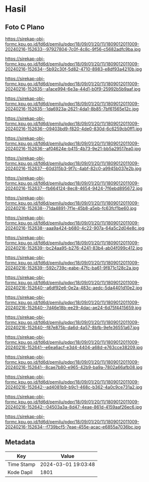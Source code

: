# Hasil

## Foto C Plano

https://sirekap-obj-formc.kpu.go.id/fd6d/pemilu/pdpr/18/09/01/20/11/1809012011009-20240216-152633--97927804-7c0f-4c8c-9f56-c5682adfc9ba.jpg

https://sirekap-obj-formc.kpu.go.id/fd6d/pemilu/pdpr/18/09/01/20/11/1809012011009-20240216-152634--5b92c30f-5d82-4710-8983-e8df93a4210b.jpg

https://sirekap-obj-formc.kpu.go.id/fd6d/pemilu/pdpr/18/09/01/20/11/1809012011009-20240216-152635--a1ace994-6e3a-44d1-b0f9-25992b5b9aaf.jpg

https://sirekap-obj-formc.kpu.go.id/fd6d/pemilu/pdpr/18/09/01/20/11/1809012011009-20240216-152635--1da6923a-2621-4da1-8b85-7bf61565e12c.jpg

https://sirekap-obj-formc.kpu.go.id/fd6d/pemilu/pdpr/18/09/01/20/11/1809012011009-20240216-152636--09403bd9-f820-4de0-830d-6c6259cb0ff1.jpg

https://sirekap-obj-formc.kpu.go.id/fd6d/pemilu/pdpr/18/09/01/20/11/1809012011009-20240216-152636--af04624e-b415-4b73-9e21-bb5a29517ea0.jpg

https://sirekap-obj-formc.kpu.go.id/fd6d/pemilu/pdpr/18/09/01/20/11/1809012011009-20240216-152637--60d315b3-9f7c-4abf-82c0-a9945b037e2b.jpg

https://sirekap-obj-formc.kpu.go.id/fd6d/pemilu/pdpr/18/09/01/20/11/1809012011009-20240216-152637--fb664124-8ec8-4654-9424-7f6ebd895672.jpg

https://sirekap-obj-formc.kpu.go.id/fd6d/pemilu/pdpr/18/09/01/20/11/1809012011009-20240216-152638--71da4891-7f1e-45b8-a5eb-fc63fcf1be60.jpg

https://sirekap-obj-formc.kpu.go.id/fd6d/pemilu/pdpr/18/09/01/20/11/1809012011009-20240216-152638--aaa9a424-b680-4c22-907a-64a5c2d04e8c.jpg

https://sirekap-obj-formc.kpu.go.id/fd6d/pemilu/pdpr/18/09/01/20/11/1809012011009-20240216-152639--bc24aa95-b276-4241-83b4-ab04f099c412.jpg

https://sirekap-obj-formc.kpu.go.id/fd6d/pemilu/pdpr/18/09/01/20/11/1809012011009-20240216-152639--592c739c-eabe-47fc-ba61-9f871c128c2a.jpg

https://sirekap-obj-formc.kpu.go.id/fd6d/pemilu/pdpr/18/09/01/20/11/1809012011009-20240216-152640--a6df92e6-0e2a-483c-aedc-5da4401d10e2.jpg

https://sirekap-obj-formc.kpu.go.id/fd6d/pemilu/pdpr/18/09/01/20/11/1809012011009-20240216-152640--7d46e18b-ee29-4dac-ae24-6d75f4415659.jpg

https://sirekap-obj-formc.kpu.go.id/fd6d/pemilu/pdpr/18/09/01/20/11/1809012011009-20240216-152640--f87e875b-da6d-4a57-8bfb-9efe36551a67.jpg

https://sirekap-obj-formc.kpu.go.id/fd6d/pemilu/pdpr/18/09/01/20/11/1809012011009-20240216-152641--e6ea6acf-e3d4-4404-a68d-e763cce38209.jpg

https://sirekap-obj-formc.kpu.go.id/fd6d/pemilu/pdpr/18/09/01/20/11/1809012011009-20240216-152641--8cae7b80-e965-42b9-ba9a-7802a66afb08.jpg

https://sirekap-obj-formc.kpu.go.id/fd6d/pemilu/pdpr/18/09/01/20/11/1809012011009-20240216-152642--ad4081b9-b9c1-468c-b362-4a0c9ce731a2.jpg

https://sirekap-obj-formc.kpu.go.id/fd6d/pemilu/pdpr/18/09/01/20/11/1809012011009-20240216-152642--04503a3a-8d47-4eae-861d-4159aaf26ec6.jpg

https://sirekap-obj-formc.kpu.go.id/fd6d/pemilu/pdpr/18/09/01/20/11/1809012011009-20240216-152634--f739bcf5-7eae-455e-acac-e6855a7036bc.jpg


## Metadata

| Key        | Value               |
| ---------- | ------------------- |
| Time Stamp | 2024-03-01 19:03:48 |
| Kode Dapil | 1801                |



